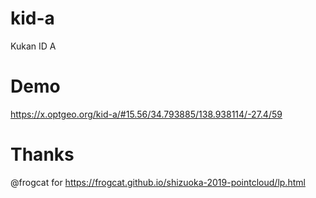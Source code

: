 # kid-a
Kukan ID A

# Demo
https://x.optgeo.org/kid-a/#15.56/34.793885/138.938114/-27.4/59

# Thanks
@frogcat for https://frogcat.github.io/shizuoka-2019-pointcloud/lp.html

